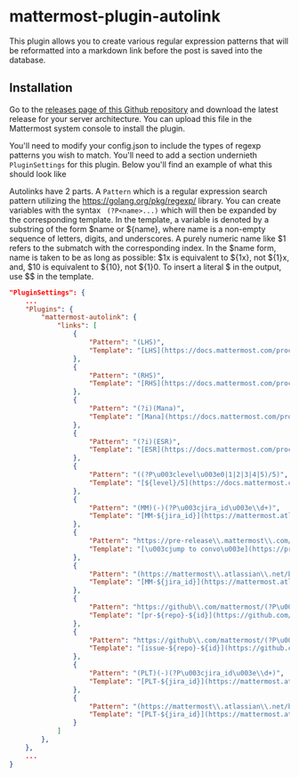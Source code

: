 # mattermost-plugin-autolink

This plugin allows you to create various regular expression patterns that will be reformatted into a markdown link before the post is saved into the database.

## Installation

Go to the [releases page of this Github repository](https://github.com/mattermost/mattermost-plugin-autlink/releases) and download the latest release for your server architecture. You can upload this file in the Mattermost system console to install the plugin.

You'll need to modify your config.json to include the types of regexp patterns you wish to match.  You'll need to add a section undernieth `PluginSettings` for this plugin.  Below you'll find an example of what this should look like

Autolinks have 2 parts.  A `Pattern` which is a regular expression search pattern utilizing the https://golang.org/pkg/regexp/ library.  You can create variables with the syntax ` (?P<name>...)` which will then be expanded by the corresponding template.  In the template, a variable is denoted by a substring of the form $name or ${name}, where name is a non-empty sequence of letters, digits, and underscores.  A purely numeric name like $1 refers to the submatch with the corresponding index.  In the $name form, name is taken to be as long as possible: $1x is equivalent to ${1x}, not ${1}x, and, $10 is equivalent to ${10}, not ${1}0.  To insert a literal $ in the output, use $$ in the template.


```JSON
"PluginSettings": {
    ...
    "Plugins": {
        "mattermost-autolink": {
            "links": [
                {
                    "Pattern": "(LHS)",
                    "Template": "[LHS](https://docs.mattermost.com/process/training.html#lhs)"
                },
                {
                    "Pattern": "(RHS)",
                    "Template": "[RHS](https://docs.mattermost.com/process/training.html#rhs)"
                },
                {
                    "Pattern": "(?i)(Mana)",
                    "Template": "[Mana](https://docs.mattermost.com/process/training.html#mana)"
                },
                {
                    "Pattern": "(?i)(ESR)",
                    "Template": "[ESR](https://docs.mattermost.com/process/training.html#esr)"
                },
                {
                    "Pattern": "((?P\u003clevel\u003e0|1|2|3|4|5)/5)",
                    "Template": "[${level}/5](https://docs.mattermost.com/process/training.html#id8)"
                },
                {
                    "Pattern": "(MM)(-)(?P\u003cjira_id\u003e\\d+)",
                    "Template": "[MM-${jira_id}](https://mattermost.atlassian.net/browse/MM-${jira_id})"
                },
                {
                    "Pattern": "https://pre-release\\.mattermost\\.com/core/pl/(?P\u003cid\u003e[a-zA-Z0-9]+)",
                    "Template": "[\u003cjump to convo\u003e](https://pre-release.mattermost.com/core/pl/${id})"
                },
                {
                    "Pattern": "(https://mattermost\\.atlassian\\.net/browse/)(MM)(-)(?P\u003cjira_id\u003e\\d+)",
                    "Template": "[MM-${jira_id}](https://mattermost.atlassian.net/browse/MM-${jira_id})"
                },
                {
                    "Pattern": "https://github\\.com/mattermost/(?P\u003crepo\u003e.+)/pull/(?P\u003cid\u003e\\d+)",
                    "Template": "[pr-${repo}-${id}](https://github.com/mattermost/${repo}/pull/${id})"
                },
                {
                    "Pattern": "https://github\\.com/mattermost/(?P\u003crepo\u003e.+)/issues/(?P\u003cid\u003e\\d+)",
                    "Template": "[issue-${repo}-${id}](https://github.com/mattermost/${repo}/issues/${id})"
                },
                {
                    "Pattern": "(PLT)(-)(?P\u003cjira_id\u003e\\d+)",
                    "Template": "[PLT-${jira_id}](https://mattermost.atlassian.net/browse/PLT-${jira_id})"
                },
                {
                    "Pattern": "(https://mattermost\\.atlassian\\.net/browse/)(PLT)(-)(?P\u003cjira_id\u003e\\d+)",
                    "Template": "[PLT-${jira_id}](https://mattermost.atlassian.net/browse/PLT-${jira_id})"
                }
            ]
        },
    },
    ...
}
```